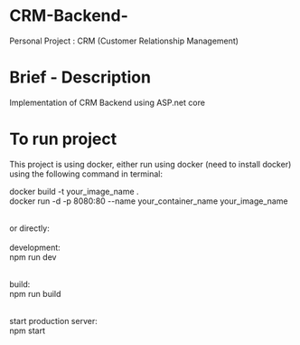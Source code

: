 # CRM-Backend-
Personal Project : CRM (Customer Relationship Management) 

# Brief - Description
Implementation of CRM Backend using ASP.net core 

# To run project
This project is using docker, either run using docker (need to install docker) using the following command in terminal:

docker build -t your_image_name . <br/>
docker run -d -p 8080:80 --name your_container_name your_image_name <br/> <br/>

or directly: <br/> <br/>
development: <br/> 
npm run dev  <br/> <br/>

build: <br/>
npm run build <br/> <br/>

start production server: <br/>
npm start 



